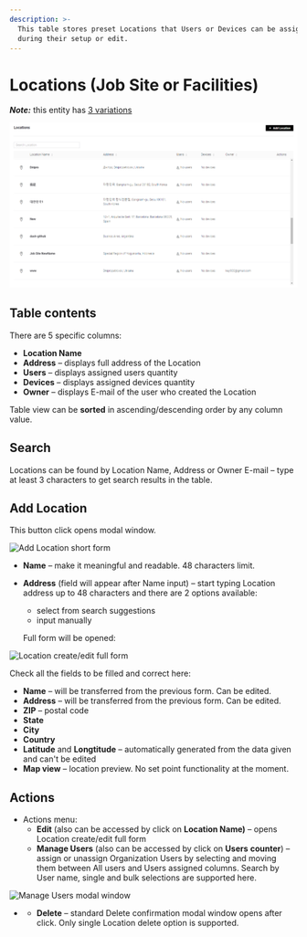```yaml
---
description: >-
  This table stores preset Locations that Users or Devices can be assigned to
  during their setup or edit.
---
```


# Locations (Job Site or Facilities)

_**Note:**_ this entity has [3 variations](../../../commercial-use/business-plan-white-label-assets/application-settings/general.md)

![](<../../../.gitbook/assets/locations (1).png>)

## Table contents

There are 5 specific columns:

* **Location Name**&#x20;
* **Address** – displays full address of the Location
* **Users** – displays assigned users quantity
* **Devices** – displays assigned devices quantity
* **Owner** – displays E-mail of the user who created the Location

&#x20;Table view can be **sorted** in ascending/descending order by any column value.&#x20;

## **Search**&#x20;

Locations can be found by Location Name, Address or Owner E-mail – type at least 3 characters to get search results in the table.

## Add Location

This button click opens modal window.&#x20;

![Add Location short form](../../../.gitbook/assets/new\_location.png)

* **Name** – make it meaningful and readable. 48 characters limit.
*   **Address** (field will appear after Name input) – start typing Location address up to 48 characters and there are 2 options available:&#x20;

    * select from search suggestions&#x20;
    * input manually

    Full form will be opened:

![Location create/edit full form](../../../.gitbook/assets/location\_fullform.png)

Check all the fields to be filled and correct here:

* **Name** – will be transferred from the previous form. Can be edited.
* **Address** – will be transferred from the previous form. Can be edited.
* **ZIP** – postal code
* **State**
* **City**
* **Country**
* **Latitude** and **Longtitude** – automatically generated from the data given and can't be edited
* **Map view** – location preview. No set point functionality at the moment.

## Actions

* Actions menu:
  * **Edit** (also can be accessed by click on **Location Name)** – opens Location create/edit full form
  * **Manage Users** (also can be accessed by click on **Users** **counter**) – assign or unassign Organization Users by selecting and moving them between All users and Users assigned columns. Search by User name, single and bulk selections are supported here.

![Manage Users modal window](../../../.gitbook/assets/locations\_manageusers.png)

*
  * **Delete** – standard Delete confirmation modal window opens after click. Only single Location delete option is supported.
